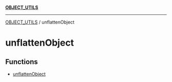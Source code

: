 [**OBJECT_UTILS**](../README.md)

***

[OBJECT_UTILS](../README.md) / unflattenObject

# unflattenObject

## Functions

- [unflattenObject](functions/unflattenObject.md)
